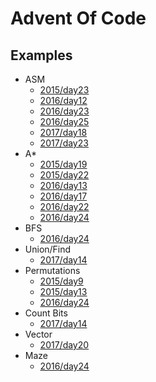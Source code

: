 Advent Of Code
==============

Examples
--------

- ASM
  * [2015/day23](2015/day23.py)
  * [2016/day12](2016/day12.py)
  * [2016/day23](2016/day23.py)
  * [2016/day25](2016/day25.py)
  * [2017/day18](2017/day18.py)
  * [2017/day23](2017/day23.py)
- A*
  * [2015/day19](2015/day19.py)
  * [2015/day22](2015/day22.py)
  * [2016/day13](2016/day13.py)
  * [2016/day17](2016/day17.py)
  * [2016/day22](2016/day22.py)
  * [2016/day24](2016/day24.py)
- BFS
  * [2016/day24](2016/day24.py)
- Union/Find
  * [2017/day14](2017/day14.py)
- Permutations
  * [2015/day9](2015/day9.py)
  * [2015/day13](2015/day13.py)
  * [2016/day24](2015/day24.py)
- Count Bits
  * [2017/day14](2017/day14.py)
- Vector
  * [2017/day20](2017/day20.py)
- Maze
  * [2016/day24](2016/day24.py)
